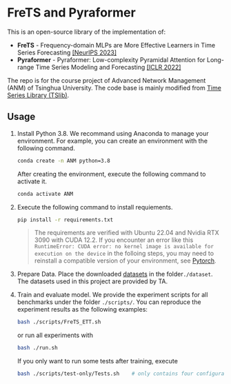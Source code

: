 # FreTS and Pyraformer

This is an open-source library of the implementation of:
  - **FreTS** - Frequency-domain MLPs are More Effective Learners in Time Series Forecasting [[NeurIPS 2023]](https://arxiv.org/pdf/2311.06184.pdf) 
  - **Pyraformer** - Pyraformer: Low-complexity Pyramidal Attention for Long-range Time Series Modeling and Forecasting [[ICLR 2022]](https://openreview.net/pdf?id=0EXmFzUn5I) 

The repo is for the course project of Advanced Network Management (ANM) of Tsinghua University.
The code base is mainly modified from [Time Series Library (TSlib)](https://github.com/thuml/Time-Series-Library). 


## Usage

1. Install Python 3.8. We recommand using Anaconda to manage your environment. For example, you can create an environment with the following command.

   ```bash
   conda create -n ANM python=3.8
   ```

   After creating the environment, execute the following command to activate it.

   ```bash
   conda activate ANM
   ```

2. Execute the following command to install requiements.

   ```bash
   pip install -r requirements.txt
   ```

   > The requirements are verified with Ubuntu 22.04 and Nvidia RTX 3090 with CUDA 12.2.  If you encounter an error like this `RuntimeError: CUDA error: no kernel image is available for execution on the device` in the folloing steps, you may need to reinstall a compatible version of your environment, see [Pytorch](https://pytorch.org/get-started/locally/).
3. Prepare Data. Place the downloaded [datasets](https://cloud.tsinghua.edu.cn/d/1c9e8f2fffa8495e9ba1/) in the folder`./dataset`. The datasets used in this project are provided by TA.

4. Train and evaluate model. We provide the experiment scripts for all benchmarks under the folder `./scripts/`. You can reproduce the experiment results as the following examples:

   ```bash
   bash ./scripts/FreTS_ETT.sh
   ```

   or run all experiments with

   ```bash
   bash ./run.sh
   ```

   If you only want to run some tests after training, execute

   ```bash
   bash ./scripts/test-only/Tests.sh	# only contains four configurations to reproduce the figures in the report
   ```

